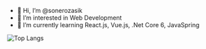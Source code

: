 - 👋 Hi, I’m @sonerozasik
- 👀 I’m interested in Web Development
- 🌱 I’m currently learning React.js, Vue.js, .Net Core 6, JavaSpring

![Top Langs](https://github-readme-stats.vercel.app/api/top-langs/?username=sonerozasik&size_weight=1&count_weight=0.2&hide=Python,c)



<!---
sonerozasik/sonerozasik is a ✨ special ✨ repository because its `README.md` (this file) appears on your GitHub profile.
You can click the Preview link to take a look at your changes.
--->

